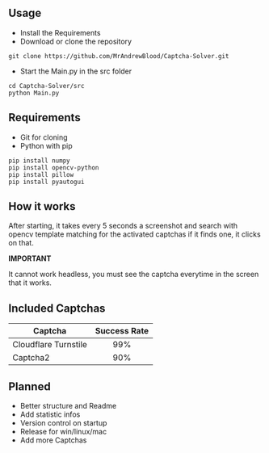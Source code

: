 ## Usage

+ Install the Requirements
+ Download or clone the repository
```
git clone https://github.com/MrAndrewBlood/Captcha-Solver.git
```
+ Start the Main.py in the src folder
```
cd Captcha-Solver/src
python Main.py
```
## Requirements

+ Git for cloning
+ Python with pip
```
pip install numpy
pip install opencv-python
pip install pillow
pip install pyautogui
```

## How it works

After starting, it takes every 5 seconds a screenshot and search with opencv template matching for the activated captchas if it finds one, it clicks on that. 

**IMPORTANT**

It cannot work headless, you must see the captcha everytime in the screen that it works.

## Included Captchas

| Captcha              | Success Rate  |
|----------------------|:-------------:|
| Cloudflare Turnstile |      99%      |
| Captcha2             |      90%      |

## Planned

+ Better structure and Readme
+ Add statistic infos
+ Version control on startup
+ Release for win/linux/mac
+ Add more Captchas